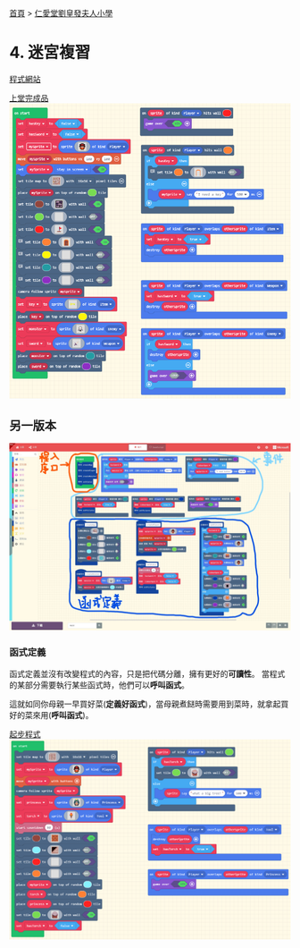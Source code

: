 [首頁] > [仁愛堂劉皇發夫人小學]

# 4. 迷宮複習

[程式網站]

[上堂完成品]
![上堂完整代碼]

## 另一版本
![另一版本]
### 函式定義
函式定義並沒有改變程式的內容，只是把代碼分離，擁有更好的**可讀性**。
當程式的某部分需要執行某些函式時，他們可以**呼叫函式**。

這就如同你母親一早買好菜(**定義好函式**)，當母親煮餸時需要用到菜時，就拿起買好的菜來用(**呼叫函式**)。

[起步程式]
![程序代碼]

<!-- links -->
[首頁]: ../../../../../index.md
[仁愛堂劉皇發夫人小學]: ../../index.md
[程式網站]: https://arcade.makecode.com

[上堂完成品]: ./resource/arcade-complexMaze_completed.png
[上堂完整代碼]: ./resource/complexMaze_completedCode.PNG

[另一版本]: ./resource/InkedmazeCode_LI.jpg

[起步程式]: ./resource/arcade-MazeRevision_complete.png
[程序代碼]: ./resource/mazeRevision_completedCode.PNG